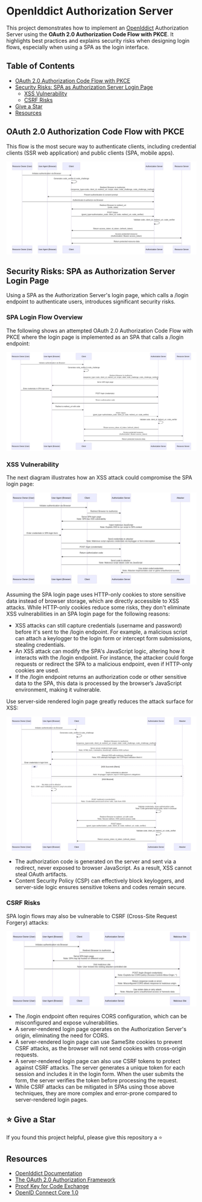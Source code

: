 
# OpenIddict Authorization Server

This project demonstrates how to implement an [OpenIddict](https://github.com/openiddict/openiddict-core) Authorization Server using the **OAuth 2.0 Authorization Code Flow with PKCE**. 
It highlights best practices and explains security risks when designing login flows, especially when using a SPA as the login interface.

## Table of Contents

- [OAuth 2.0 Authorization Code Flow with PKCE](#oauth-20-authorization-code-flow-with-pkce)
- [Security Risks: SPA as Authorization Server Login Page](#security-risks-spa-as-authorization-server-login-page)
  - [XSS Vulnerability](#xss-vulnerability)
  - [CSRF Risks](#csrf-risks)
- [Give a Star](#-give-a-star)
- [Resources](#resources)

## OAuth 2.0 Authorization Code Flow with PKCE

This flow is the most secure way to authenticate clients, including credential clients (SSR web application) and public clients (SPA, mobile apps).

![OAuth Flow with PKCE](./images/oauth-flow.png)

## Security Risks: SPA as Authorization Server Login Page

Using a SPA as the Authorization Server's login page, which calls a /login endpoint to authenticate users, introduces significant security risks.

### SPA Login Flow Overview

The following shows an attempted OAuth 2.0 Authorization Code Flow with PKCE where the login page is implemented as an SPA that calls a /login endpoint:

![OAuth Flow with SPA as Login Page](./images/oauth-spa-login-page.png)

### XSS Vulnerability

The next diagram illustrates how an XSS attack could compromise the SPA login page:

![XXS Attack if using SPA as Login Page](./images/xss.png)

Assuming the SPA login page uses HTTP-only cookies to store sensitive data instead of browser storage, which are directly accessible to XSS attacks.
While HTTP-only cookies reduce some risks, they don't eliminate XSS vulnerabilities in an SPA login page for the following reasons:
- XSS attacks can still capture credentials (username and password) before it's sent to the /login endpoint. 
For example, a malicious script can attach a keylogger to the login form or intercept form submissions, stealing credentials.
- An XSS attack can modify the SPA's JavaScript logic, altering how it interacts with the /login endpoint. 
For instance, the attacker could forge requests or redirect the SPA to a malicious endpoint, even if HTTP-only cookies are used.
- If the /login endpoint returns an authorization code or other sensitive data to the SPA, this data is processed by the browser’s JavaScript environment, making it vulnerable.

Use server-side rendered login page greatly reduces the attack surface for XSS:

![Server-Rendered Login Page](./images/ssr-login-page.png)

- The authorization code is generated on the server and sent via a redirect, never exposed to browser JavaScript. As a result, XSS cannot steal OAuth artifacts.
- Content Security Policy (CSP) can effectively block keyloggers, and server-side logic ensures sensitive tokens and codes remain secure.

### CSRF Risks

SPA login flows may also be vulnerable to CSRF (Cross-Site Request Forgery) attacks:

![CSRF Attack if using SPA as Login Page](./images/csrf.png)

- The /login endpoint often requires CORS configuration, which can be misconfigured and expose vulnerabilities.
- A server-rendered login page operates on the Authorization Server's origin, eliminating the need for CORS.
- A server-rendered login page can use SameSite cookies to prevent CSRF attacks, as the browser will not send cookies with cross-origin requests.
- A server-rendered login page can also use CSRF tokens to protect against CSRF attacks. 
The server generates a unique token for each session and includes it in the login form. 
When the user submits the form, the server verifies the token before processing the request.
- While CSRF attacks can be mitigated in SPAs using those above techniques, they are more complex and error-prone compared to server-rendered login pages.

## &#11088; Give a Star

If you found this project helpful, please give this repository a &#11088;

## Resources

- [OpenIddict Documentation](https://documentation.openiddict.com/)
- [The OAuth 2.0 Authorization Framework](https://datatracker.ietf.org/doc/html/rfc6749)
- [Proof Key for Code Exchange](https://datatracker.ietf.org/doc/html/rfc7636)
- [OpenID Connect Core 1.0](https://openid.net/specs/openid-connect-core-1_0.html)
